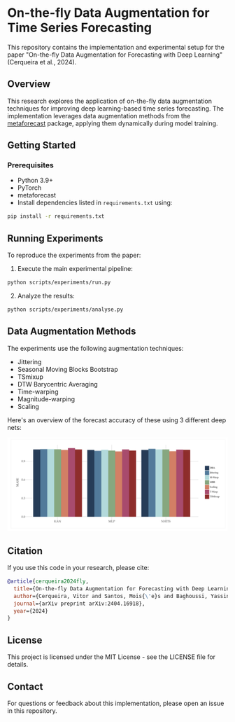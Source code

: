 # On-the-fly Data Augmentation for Time Series Forecasting

This repository contains the implementation and experimental setup for the paper "On-the-fly Data Augmentation for Forecasting with Deep Learning" (Cerqueira et al., 2024).

## Overview

This research explores the application of on-the-fly data 
augmentation techniques for improving deep learning-based 
time series forecasting. The implementation leverages 
data augmentation methods from the [metaforecast](https://github.com/vcerqueira/metaforecast) package, applying them dynamically during model training.

## Getting Started

### Prerequisites

- Python 3.9+
- PyTorch
- metaforecast
- Install dependencies listed in `requirements.txt` using:

```bash
pip install -r requirements.txt
```

## Running Experiments

To reproduce the experiments from the paper:

1. Execute the main experimental pipeline:
```bash
python scripts/experiments/run.py
```

2. Analyze the results:
```bash
python scripts/experiments/analyse.py
```

## Data Augmentation Methods

The experiments use the following augmentation techniques:
- Jittering
- Seasonal Moving Blocks Bootstrap
- TSmixup
- DTW Barycentric Averaging
- Time-warping
- Magnitude-warping
- Scaling

Here's an overview of the forecast accuracy of these using 3 different deep nets:

![Forecast accuracy](assets/comparision_overview.png)

## Citation

If you use this code in your research, please cite:

```bibtex
@article{cerqueira2024fly,
  title={On-the-fly Data Augmentation for Forecasting with Deep Learning},
  author={Cerqueira, Vitor and Santos, Mois{\'e}s and Baghoussi, Yassine and Soares, Carlos},
  journal={arXiv preprint arXiv:2404.16918},
  year={2024}
}
```

## License

This project is licensed under the MIT License - see the LICENSE file for details.

## Contact

For questions or feedback about this implementation, please open an issue in this repository.
